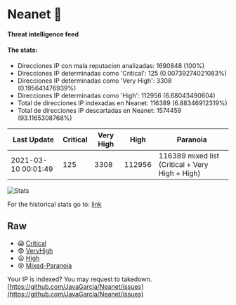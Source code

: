 # Neanet :hocho:
#### Threat intelligence feed
#### The stats:

- Direcciones IP con mala reputacion analizadas: 1690848 (100%)
- Direcciones IP determinadas como 'Critical':  125 (0.00739274021083%)
- Direcciones IP determinadas como 'Very High':  3308 (0.195641476939%)
- Direcciones IP determinadas como 'High':  112956 (6.68043490604)
- Total de direcciones IP indexadas en Neanet:  116389 (6.88346912319%)
- Total de direcciones IP descartadas en Neanet:  1574459 (93.1165308768%)

| Last Update | Critical | Very High | High | Paranoia |
| --- | --- | --- | --- | --- |
| 2021-03-10 00:01:49 | 125 | 3308 | 112956 | 116389 mixed list (Critical + Very High + High)|

![Stats](https://docs.google.com/spreadsheets/d/e/2PACX-1vSnaNMIXVabIpDJjufMlzH7poXnshF3mgd8Is1g9ytUEzVsP5my4Trn8f-xkoLLQ38xpL3HtmUexLo6/pubchart?oid=501124687&format=image)

For the historical stats go to: [link](/stats.csv)
## Raw
- :scream: [Critical](https://raw.githubusercontent.com/JavaGarcia/Neanet/master/blacklists/neanet_critical.txt)
- :fearful: [VeryHigh](https://raw.githubusercontent.com/JavaGarcia/Neanet/master/blacklists/neanet_veryHigh.txtt)
- :frowning: [High](https://raw.githubusercontent.com/JavaGarcia/Neanet/master/blacklists/neanet_high.txt)
- :dizzy_face: [Mixed-Paranoia](https://raw.githubusercontent.com/JavaGarcia/Neanet/master/blacklists/neanet_all.txt)


Your IP is indexed? You may request to takedown. [https://github.com/JavaGarcia/Neanet/issues](https://github.com/JavaGarcia/Neanet/issues)













































































































































































































































































































































































































































































































































































































































































































































































































































































































































































































































































































































































































































































































































































































































































































































































































































































































































































































































































































































































































































































































































































































































































































































































































































































































































































































































































































































































































































































































































































































































































































































































































































































































































































































































































































































































































































































































































































































































































































































































































































































































































































































































































































































































































































































































































































































































































































































































































































































































































